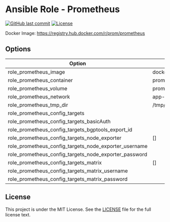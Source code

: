 # Ansible Role - Prometheus

[![GitHub last commit](https://img.shields.io/github/last-commit/ursinn-ansible/role-prometheus?logo=github&style=for-the-badge)](https://github.com/ursinn-ansible/role-prometheus/commits)
[![License](https://img.shields.io/github/license/ursinn-ansible/role-prometheus?style=for-the-badge)](https://github.com/ursinn-ansible/role-prometheus/blob/main/LICENSE)

Docker Image: https://registry.hub.docker.com/r/prom/prometheus

## Options

| Option | Default Value |
| ---- | ---- |
| role_prometheus_image | docker.io/prom/prometheus:v3.0.0 |
| role_prometheus_container | prometheus |
| role_prometheus_volume | prometheus |
| role_prometheus_network | app-network |
| role_prometheus_tmp_dir | /tmp/ansible-role-prometheus |
| role_prometheus_config_targets | |
| role_prometheus_config_targets_basicAuth | |
| role_prometheus_config_targets_bgptools_export_id | |
| role_prometheus_config_targets_node_exporter | [] |
| role_prometheus_config_targets_node_exporter_username | |
| role_prometheus_config_targets_node_exporter_password | |
| role_prometheus_config_targets_matrix | [] |
| role_prometheus_config_targets_matrix_username | |
| role_prometheus_config_targets_matrix_password | |

## License

This project is under the MIT License. See the [LICENSE](https://github.com/ursinn-ansible/role-prometheus/blob/main/LICENSE) file for the full license text.
